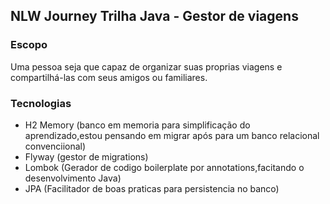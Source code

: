 ## NLW Journey Trilha Java - Gestor de viagens

### Escopo
Uma pessoa seja que capaz de organizar suas proprias viagens e compartilhá-las com seus amigos ou familiares.

### Tecnologias
- H2 Memory (banco em memoria para simplificação do aprendizado,estou pensando em migrar após para um banco relacional convenciional)
- Flyway (gestor de migrations)
- Lombok (Gerador de codigo boilerplate por annotations,facitando o desenvolvimento Java)
- JPA (Facilitador de boas praticas para persistencia no banco)
